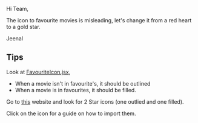 Hi Team,

The icon to favourite movies is misleading, let's change it from a red heart to a gold star.

Jeenal

## Tips

Look at [FavouriteIcon.jsx](../src/components/FavouriteIcon.jsx),

- When a movie isn't in favourite's, it should be outlined 
- When a movie is in favourites, it should be filled.

Go to [this](https://react-icons.github.io/react-icons/) website and look for 2 Star icons (one outlied and one filled). 

Click on the icon for a guide on how to import them.